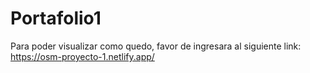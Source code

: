 # Portafolio1
Para poder visualizar como quedo, favor de ingresara al siguiente link:
https://osm-proyecto-1.netlify.app/
